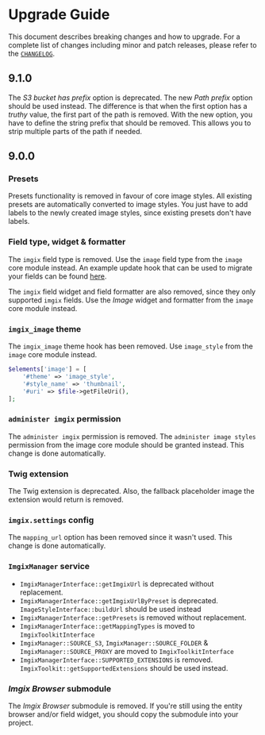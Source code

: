 # Upgrade Guide

This document describes breaking changes and how to upgrade. For a
complete list of changes including minor and patch releases, please
refer to the [`CHANGELOG`](CHANGELOG.md).

## 9.1.0
The _S3 bucket has prefix_ option is deprecated. The new _Path prefix_ option should be used instead. The difference is 
that when the first option has a _truthy_ value, the first part of the path is removed. With the new option, you have to
define the string prefix that should be removed. This allows you to strip multiple parts of the path if needed.

## 9.0.0
### Presets
Presets functionality is removed in favour of core image styles. All existing presets are automatically converted to 
image styles. You just have to add labels to the newly created image styles, since existing presets don't have labels.

### Field type, widget & formatter
The `imgix` field type is removed. Use the `image` field type from the `image` core module instead. An example update 
hook that can be used to migrate your fields can be found 
[here](https://github.com/wieni/wmmedia/blob/feature/v2/remove-imgix-dependency/wmmedia.install#L164).

The `imgix` field widget and field formatter are also removed, since they only supported `imgix` fields. Use the _Image_
widget and formatter from the `image` core module instead.

### `imgix_image` theme
The `imgix_image` theme hook has been removed. Use `image_style` from the `image` core module instead.

```php
$elements['image'] = [
    '#theme' => 'image_style',
    '#style_name' => 'thumbnail',
    '#uri' => $file->getFileUri(),
];
```

### `administer imgix` permission
The `administer imgix` permission is removed. The `administer image styles` permission from the image core module should
be granted instead. This change is done automatically.

### Twig extension
The Twig extension is deprecated. Also, the fallback placeholder image the extension would return is removed.

### `imgix.settings` config
The `mapping_url` option has been removed since it wasn't used. This change is done automatically.

### `ImgixManager` service
- `ImgixManagerInterface::getImgixUrl` is deprecated without replacement.
- `ImgixManagerInterface::getImgixUrlByPreset` is deprecated. `ImageStyleInterface::buildUrl` should be used instead
- `ImgixManagerInterface::getPresets` is removed without replacement.
- `ImgixManagerInterface::getMappingTypes` is moved to `ImgixToolkitInterface`
- `ImgixManager::SOURCE_S3`, `ImgixManager::SOURCE_FOLDER` & `ImgixManager::SOURCE_PROXY` are moved to `ImgixToolkitInterface`
- `ImgixManagerInterface::SUPPORTED_EXTENSIONS` is removed. `ImgixToolkit::getSupportedExtensions` should be used instead.

### _Imgix Browser_ submodule
The _Imgix Browser_ submodule is removed. If you're still using the entity browser and/or field widget, you should copy
the submodule into your project.
